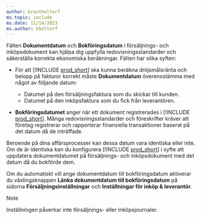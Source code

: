 ```yaml
---
author: brentholtorf
ms.topic: include
ms.date: 11/14/2023
ms.author: bholtorf
---
```


Fälten **Dokumentdatum** och **Bokföringsdatum** i försäljnings- och inköpsdokument kan hjälpa dig uppfylla redovisningsstandarder och säkerställa korrekta ekonomiska beräkningar. Fälten har olika syften:

- För att [!INCLUDE [prod_short](prod_short.md)] ska kunna beräkna dröjsmålsränta och belopp på fakturor korrekt måste **Dokumentdatum** överensstämma med något av följande datum:

   - Datumet på den försäljningsfaktura som du skickar till kunden. 
   - Datumet på den inköpsfaktura som du fick från leverantören.
- **Bokföringsdatumet** anger när ett dokument registrerades i [!INCLUDE [prod_short](prod_short.md)]. Många redovisningsstandarder och föreskrifter kräver att företag registrerar och rapporterar finansiella transaktioner baserat på det datum då de inträffade.

Beroende på dina affärsprocesser kan dessa datum vara identiska eller inte. Om de är identiska kan du konfigurera [!INCLUDE [prod_short](prod_short.md)] i syfte att uppdatera dokumentdatumet på försäljnings- och inköpsdokument med det datum då du bokförde dem.  
  
Om du automatiskt vill ange dokumentdatum till bokföringsdatum aktiverar du växlingsknappen **Länka dokumentdatum till bokföringsdatum** på sidorna **Försäljningsinställningar** och **Inställningar för inköp & leverantör**.

> [!NOTE]
> Inställningen påverkar inte försäljnings- eller inköpsjournaler.
